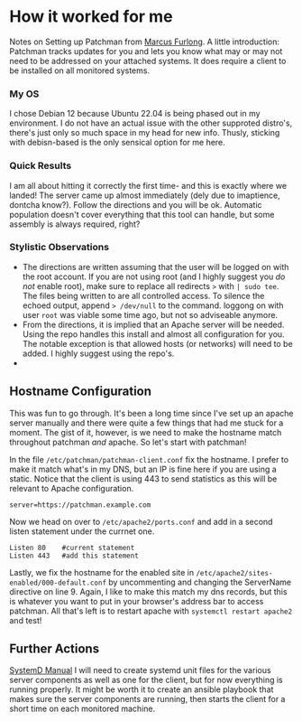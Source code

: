# How it worked for me
Notes on Setting up Patchman from [Marcus Furlong](https://github.com/furlongm/patchman). A little introduction: Patchman tracks updates for you and lets you know what may or may not need to be addressed on your attached systems. It does require a client to be installed on all monitored systems.

### My OS
I chose Debian 12 because Ubuntu 22.04 is being phased out in my environment. I do not have an actual issue with the other supproted distro's, there's just only so much space in my head for new info. Thusly, sticking with debisn-based is the only sensical option for me here.

### Quick Results
I am all about hitting it correctly the first time- and this is exactly where we landed! The server came up almost immediately (dely due to imaptience, dontcha know?). Follow the directions and you will be ok. Automatic population doesn't cover everything that this tool can handle, but some assembly is always required, right?

### Stylistic Observations
- The directions are written assuming that the user will be logged on with the root account. If you are not using root (and I highly suggest you *do not* enable root), make sure to replace all redirects `>` with `| sudo tee`. The files being written to are all controlled access. To silence the echoed output, append `> /dev/null` to the command. loggong on with user `root` was viable some time ago, but not so adviseable anymore.
- From the directions, it is implied that an Apache server will be needed. Using the repo handles this install and almost all configuration for you. The notable exception is that allowed hosts (or networks) will need to be added. I highly suggest using the repo's.
- 

## Hostname Configuration
This was fun to go through. It's been a long time since I've set up an apache server manually and there were quite a few things that had me stuck for a moment. The gist of it, however, is we need to make the hostname match throughout patchman *and* apache. So let's start with patchman!

In the file `/etc/patchman/patchman-client.conf` fix the hostname. I prefer to make it match what's in my DNS, but an IP is fine here if you are using a static. Notice that the client is using 443 to send statistics as this will be relevant to Apache configuration.
```
server=https://patchman.example.com
```
Now we head on over to `/etc/apache2/ports.conf` and add in a second listen statement under the currnet one.
```
Listen 80    #current statement
Listen 443   #add this statement
```
Lastly, we fix the hostname for the enabled site in `/etc/apache2/sites-enabled/000-default.conf` by uncommenting and changing the ServerName directive on line 9. Again, I like to make this match my dns records, but this is whatever you want to put in your browser's address bar to access patchman.
All that's left is to restart apache with `systemctl restart apache2` and test!

## Further Actions
[SystemD Manual](https://www.freedesktop.org/software/systemd/man/latest/systemd.unit.html)
I will need to create systemd unit files for the various server components as well as one for the client, but for now everything is running properly. It might be worth it to create an ansible playbook that makes sure the server components are running, then starts the client for a short time on each monitored machine.
